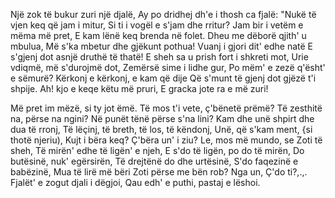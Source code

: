 Një zok të bukur zuri një djalë,
Ay po dridhej dh'e i thosh ca fjalë:
"Nukë të vjen keq që jam i mitur,
Si ti i vogël e s'jam dhe rritur?
Jam bir i vetëm e mëma më pret,
E kam lënë keq brenda në folet.
Dheu me dëborë qjith' u mbulua,
Më s'ka mbetur dhe gjëkunt pothua!
Vuanj i gjori dit' edhe natë
E s'gjenj dot asnjë druthë të thatë!
E sheh sa u prish fort i shkreti mot,
Urie vdiqmë, më s'durojmë dot,
Zemërsë sime i lidhe gur,
Po mëm' e zezë q'ësht' e sëmurë?
Kërkonj e kërkonj, e kam që dije
Që s'munt të gjenj dot gjëzë t'i shpije.
Ah! kjo e keqe këtu më pruri,
E gracka jote ra e më zuri!


Më pret im mëzë, si ty jot ëmë.
Të mos t'i vete, ç'bënetë prëmë?
Të zesthitë na, përse na ngini?
Në punët tënë përse s'na lini?
Kam dhe unë shpirt dhe dua të rronj,
Të lëçinj, të breth, të los, të këndonj,
Unë, që s'kam ment, {si thotë njeriu),
Kujt i bëra keq? Ç'bëra un' i ziu?
Le, mos më mundo, se Zoti të sheh,
Të mirën' edhe të ligën' e njeh,
E s'do të ligën, po do të mirën,
Do butësinë, nuk' egërsirën,
Të drejtënë do dhe urtësinë,
S'do faqezinë e babëzinë,
Mua të lirë më bëri Zoti
përse me bën rob? Nga un, Ç'do ti?,.,.
Fjalët' e zogut djali i dëgjoi,
Qau edh' e puthi, pastaj e lëshoi.